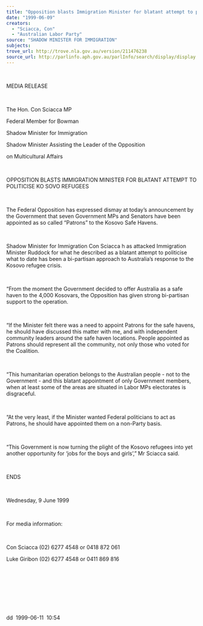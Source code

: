 ```yaml
---
title: "Opposition blasts Immigration Minister for blatant attempt to politicise Kosovo refugees."
date: "1999-06-09"
creators:
  - "Sciacca, Con"
  - "Australian Labor Party"
source: "SHADOW MINISTER FOR IMMIGRATION"
subjects:
trove_url: http://trove.nla.gov.au/version/211476238
source_url: http://parlinfo.aph.gov.au/parlInfo/search/display/display.w3p;query=Id%3A%22media/pressrel/E5A06%22
---
```


   

  

  MEDIA RELEASE

  

  The Hon. Con Sciacca MP

  Federal Member for Bowman

  Shadow Minister for Immigration

  Shadow Minister Assisting the Leader of the Opposition

  on Multicultural Affairs

  

  OPPOSITION BLASTS IMMIGRATION MINISTER FOR 
BLATANT ATTEMPT TO POLITICISE KO  SOVO REFUGEES

  

  The Federal Opposition has expressed dismay at today’s announcement 
by the Government that seven Government MPs and Senators have been appointed 
as so called “Patrons” to the Kosovo Safe Havens.

  

  Shadow Minister for Immigration Con Sciacca h as attacked Immigration 
Minister Ruddock for what he described as a blatant attempt to politicise 
what to date has been a bi-partisan approach to Australia’s response 
to the Kosovo refugee crisis.

  

 “From the moment the Government decided to offer 
Australia as a safe haven to the 4,000 Kosovars, the Opposition has 
given strong bi-partisan support to the operation.

  

 “If the Minister felt there was a need to appoint 
Patrons for the safe havens, he should have discussed this matter with 
me, and with independent community leaders around the safe haven locations. 
People appointed as Patrons should represent all the community, not 
only those who voted for the Coalition.

  

 “This humanitarian operation belongs to the Australian 
people - not to the Government - and this blatant appointment of only 
Government members, when at least some of the areas are situated in 
Labor MPs electorates is disgraceful.

  

 “At the very least, if the Minister wanted Federal 
politicians to act as Patrons, he should have appointed them on a non-Party 
basis.

  

 “This Government is now turning the plight of the 
Kosovo refugees into yet another opportunity for ‘jobs for the boys 
and girls’,” Mr Sciacca said.

  

 ENDS

  

 Wednesday, 9 June 1999

  

 For media information:

  

 Con Sciacca (02) 6277 4548 or 0418 872 061

 Luke Giribon (02) 6277 4548 or 0411 869 816

  

  

  

  

  dd  1999-06-11  10:54

